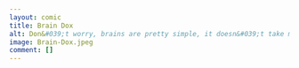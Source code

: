 ```yaml
---
layout: comic
title: Brain Dox
alt: Don&#039;t worry, brains are pretty simple, it doesn&#039;t take much to fix them.
image: Brain-Dox.jpeg
comment: []
---
```

